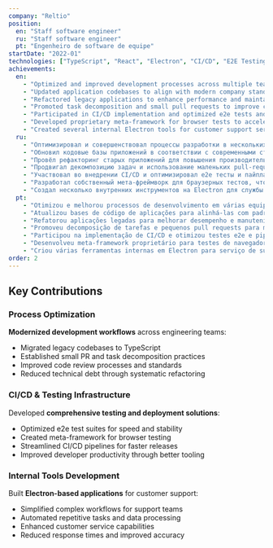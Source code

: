 ```yaml
---
company: "Reltio"
position:
  en: "Staff software engineer"
  ru: "Staff software engineer"
  pt: "Engenheiro de software de equipe"
startDate: "2022-01"
technologies: ["TypeScript", "React", "Electron", "CI/CD", "E2E Testing", "Browser Testing Framework"]
achievements:
  en:
    - "Optimized and improved development processes across multiple teams"
    - "Updated application codebases to align with modern company standards and migrated to TypeScript"
    - "Refactored legacy applications to enhance performance and maintainability"
    - "Promoted task decomposition and small pull requests to improve code review process"
    - "Participated in CI/CD implementation and optimized e2e tests and pipelines"
    - "Developed proprietary meta-framework for browser tests to accelerate test writing"
    - "Created several internal Electron tools for customer support service"
  ru:
    - "Оптимизировал и совершенствовал процессы разработки в нескольких командах"
    - "Обновил кодовые базы приложений в соответствии с современными стандартами компании и перевёл на TypeScript"
    - "Провёл рефакторинг старых приложений для повышения производительности и удобства поддержки"
    - "Продвигал декомпозицию задач и использование маленьких pull-request'ов для улучшения процесса код-ревью"
    - "Участвовал во внедрении CI/CD и оптимизировал e2e тесты и пайплайны"
    - "Разработал собственный мета-фреймворк для браузерных тестов, чтобы ускорить процесс написания тестов"
    - "Создал несколько внутренних инструментов на Electron для службы поддержки клиентов"
  pt:
    - "Otimizou e melhorou processos de desenvolvimento em várias equipes"
    - "Atualizou bases de código de aplicações para alinhá-las com padrões modernos da empresa e migrou para TypeScript"
    - "Refatorou aplicações legadas para melhorar desempenho e manutenibilidade"
    - "Promoveu decomposição de tarefas e pequenos pull requests para melhorar processo de revisão de código"
    - "Participou na implementação de CI/CD e otimizou testes e2e e pipelines"
    - "Desenvolveu meta-framework proprietário para testes de navegador para acelerar escrita de testes"
    - "Criou várias ferramentas internas em Electron para serviço de suporte ao cliente"
order: 2
---
```


## Key Contributions

### Process Optimization
**Modernized development workflows** across engineering teams:
- Migrated legacy codebases to TypeScript
- Established small PR and task decomposition practices
- Improved code review processes and standards
- Reduced technical debt through systematic refactoring

### CI/CD & Testing Infrastructure
Developed **comprehensive testing and deployment solutions**:
- Optimized e2e test suites for speed and stability
- Created meta-framework for browser testing
- Streamlined CI/CD pipelines for faster releases
- Improved developer productivity through better tooling

### Internal Tools Development
Built **Electron-based applications** for customer support:
- Simplified complex workflows for support teams
- Automated repetitive tasks and data processing
- Enhanced customer service capabilities
- Reduced response times and improved accuracy